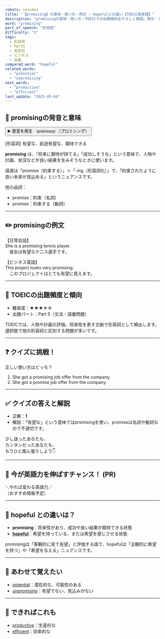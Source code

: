 ```yaml
---
robots: noindex
title: "【promising】の意味・使い方・例文 ― hopefulとの違い【TOEIC英単語】"
description: "promisingの意味・使い方・TOEICでの出題傾向をやさしく解説。例文・クイズ付きでhopefulとの違いもわかりやすく学べます。"
word: "promising"
part_of_speech: "形容詞"
difficulty: "3"
tags:
  - 形容詞
  - Part5
  - 肯定的
  - ビジネス
  - 会議
compared_word: "hopeful"
related_words:
  - "potential"
  - "unpromising"
next_words:
  - "productive"
  - "efficient"
last_update: "2025-05-04"
---
```


## 🔰 promisingの発音と意味

<button class="play-audio" onclick="playTTS('promising')">
  <span class="play-audio-main">
    ▶️ 発音を再生　/prɑ́mɪsɪŋ/
  </span>
  <span class="play-audio-sub">
    （プロミシング）
  </span>
</button>

[形容詞] 有望な、前途有望な、期待できる

**promising** は、「将来に期待が持てる」「成功しそうな」という意味で、人物や計画、状況などが良い結果を生みそうなときに使います。

語源は「promise（約束する）」＋「-ing（形容詞化）」で、「約束されたように良い未来が見込める」というニュアンスです。

他の品詞：  
- promise：約束（名詞）
- promise：約束する（動詞）

---

## ✏️ promisingの例文

【日常会話】  
She is a promising tennis player.  
　彼女は有望なテニス選手です。

【ビジネス英語】  
This project looks very promising.  
　このプロジェクトはとても有望に見えます。

---

## 🎯 TOEICの出題頻度と傾向

- 難易度：★★★☆☆
- 出題パート：Part 5（文法・語彙問題）

TOEICでは、人物や計画の評価、将来性を表す文脈で形容詞として頻出します。選択肢で他の形容詞と区別する問題が多いです。

---

## ❓ クイズに挑戦！

正しい使い方はどっち？

1. She got a promising job offer from the company.  
2. She got a promise job offer from the company.

---

## ✅ クイズの答えと解説

- 正解：**1**
- 解説：「有望な」という意味ではpromisingを使い、promiseは名詞や動詞なので不適切です。

少し迷ったあなたも、  
カンタンだったあなたも、  
もうひと踏ん張りしよう👇️

---

## 🚀 今が英語力を伸ばすチャンス！ (PR)

<div class="info-center">
＼やれば変わる英語力／<br>  
（おすすめ情報予定）
</div>

---

## 🤔  hopeful との違いは？

- **promising**：将来性があり、成功や良い結果が期待できる状態
- **[hopeful](/word/hopeful)**：希望を持っている、または希望を感じさせる状態

promisingは「客観的に見て有望」と評価する語で、hopefulは「主観的に希望を持つ」や「希望を与える」ニュアンスです。

---

## 🧩 あわせて覚えたい

- [potential](/word/potential)：潜在的な、可能性のある
- [unpromising](/word/unpromising)：有望でない、見込みがない

---

## 📖 できればこれも

- [productive](/word/productive)：生産的な
- [efficient](/word/efficient)：効率的な

<!-- cvid: aid04_bid28 -->
